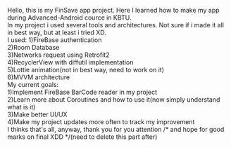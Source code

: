 Hello, this is my FinSave app project. Here I learned how to make my app during Advanced-Android cource in KBTU.<br />
In my project i used several tools and architectures. Not sure if i made it all in best way, but at least i tried XD.<br />
I used: 1)FireBase authentication<br />
        2)Room Database<br />
        3)Networks request using Retrofit2<br />
        4)RecyclerView with diffutil implementation<br />
        5)Lottie animation(not in best way, need to work on it)<br />
        6)MVVM architecture<br />
My current goals:<br />
        1)Implement FireBase BarCode reader in my project<br />
        2)Learn more about Coroutines and how to use it(now simply understand what is it)<br />
        3)Make better UI/UX<br />
        4)Make my project updates more often to track my improvement<br />
I thinks that's all, anyway, thank you for you attention  /* and hope for good marks on final XDD */(need to delete this part after) <br />
